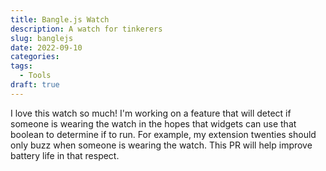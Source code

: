 ```yaml
---
title: Bangle.js Watch
description: A watch for tinkerers
slug: banglejs
date: 2022-09-10
categories:
tags:
  - Tools
draft: true
---
```


I love this watch so much! I'm working on a feature that will detect if someone is wearing the watch in the hopes that widgets can use that boolean to determine if to run. For example, my extension twenties should only buzz when someone is wearing the watch. This PR will help improve battery life in that respect.
